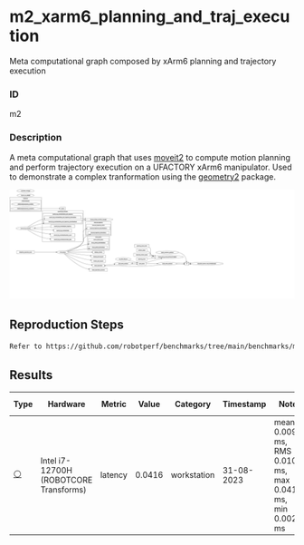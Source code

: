 # m2_xarm6_planning_and_traj_execution

Meta computational graph composed by xArm6 planning and trajectory execution

### ID
m2

### Description
A meta computational graph that uses [moveit2](https://github.com/ros-planning/moveit2) to compute motion planning and perform trajectory execution on a UFACTORY xArm6 manipulator. Used to demonstrate a complex tranformation using the [geometry2](https://github.com/ros2/geometry2) package.


![](../../../imgs/d1_xarm6_planning_and_traj_execution.svg)

## Reproduction Steps

```bash
Refer to https://github.com/robotperf/benchmarks/tree/main/benchmarks/meta/m2_xarm6_planning_and_traj_execution and review the launch files to reproduce this package.
```

## Results

| Type | Hardware | Metric | Value | Category | Timestamp | Note | Data Source |
| --- | --- | --- | --- | --- | --- | --- | --- |
| [:white_circle:](https://github.com/robotperf/benchmarks/blob/main/benchmarks/README.md#type) | Intel i7-12700H (ROBOTCORE Transforms) | latency | 0.0416 | workstation | 31-08-2023 | mean 0.0092 ms, RMS 0.0104 ms, max 0.0416 ms, min 0.0024 ms | [simulation](https://github.com/robotperf/rosbags/tree/main/simulation) |

